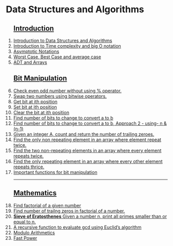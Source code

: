# Data Structures and Algorithms
<ol>

## <a href="introduction">Introduction</a>

<li><a href="introduction/introduction_to_algorithms">Introduction to Data Structures and Algorithms</a>
<li><a href="introduction/time_complexity">Introduction to Time complexity and big O notation</a>
<li><a href="introduction/asymptotic_notations">Asymptotic Notations</a>
<li><a href="introduction/cases">Worst Case, Best Case and average case</a>
<li><a href="introduction/adt_and_arrays">ADT and Arrays</a>

## <a href="bit-manipulation">Bit Manipulation</a>

<li><a href="bit-manipulation/evenodd.cpp">Check even odd number without using % operator.</a></li>
<li><a href="bit-manipulation/swap.cpp">Swap two numbers using bitwise operators.</a></li>
<li><a href="bit-manipulation/getbit.cpp">Get bit at ith position</a></li>
<li><a href="bit-manipulation/setbit.cpp">Set bit at ith position</a></li>
<li><a href="bit-manipulation/clearbit.cpp">Clear the bit at ith position</a></li><li><a href="bit-manipulation/numberofbits1.cpp">Find number of bits to change to convert a to b</a></li>

<li><a href="bit-manipulation/numberofbits2.cpp">Find number of bits to change to convert a to b, Approach 2 - using- n & (n-1)</a></li>
<li><a href="bit-manipulation/trailingzero.cpp">Given an integer A, count and return the number of trailing zeroes.</a></li>
<li><a href="bit-manipulation/find-nonrepeating.cpp">Find the only non repeating element in an array where element repeat twice.</a></li>
<li><a href="bit-manipulation/find-two-nonrepeating.cpp">Find the two non-repeating elements in an array where every element repeats twice.</a></li>
<li><a href="bit-manipulation/find-nonrepeating-thrice.cpp">Find the only repeating element in an array where every other element repeats thrice.</a></li>
<li> <a href="bit-manipulation/impfunctions.cpp">Important functions for bit manipulation</a>
<hr>

## <a href="mathematics">Mathematics</a>

<li><a href="mathematics/factorial.cpp">Find factorial of a given number </a></li>
<li><a href="mathematics/trailingzero.cpp">Find number of trailng zeros in factorial of a number.</a></li>

<li><a href="mathematics/sieve.cpp"> <b>Sieve of Eratosthenes</b> Given a number n, print all primes smaller than or equal to n.</a></li>


<li><a href="mathematics/gcd.cpp"> A recursive function to evaluate gcd using Euclid’s algorithm </a></li>
<li><a href="mathematics/modulo.cpp">Modulo Arithmetics</a></li>
<li><a href="mathematics/fastpower.cpp">Fast Power</a></li>













</ol>